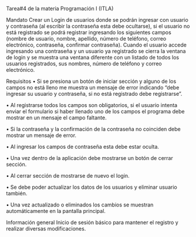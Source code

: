 Tarea#4 de la materia Programación I (ITLA)

Mandato
Crear un Login de usuarios donde se podrán ingresar con usuario y contraseña (al escribir la contraseña esta debe ocultarse), si el usuario no está registrado se podrá registrar ingresando los siguientes campos (nombre de usuario, nombre, apellido, número de teléfono, correo electrónico, contraseña, confirmar contraseña). Cuando el usuario accede ingresando una contraseña y un usuario ya registrado se cierra la ventana de login y se muestra una ventana diferente con un listado de todos los usuarios registrados, sus nombres, número de teléfono y correo electrónico.

Requisitos
• Si se presiona un botón de iniciar sección y alguno de los campos no está lleno me muestra un mensaje de error indicando “debe ingresar su usuario y contraseña, si no está registrado debe registrarse”.

• Al registrarse todos los campos son obligatorios, si el usuario intenta enviar el formulario si haber llenado uno de los campos el programa debe mostrar en un mensaje el campo faltante.

• Si la contraseña y la confirmación de la contraseña no coinciden debe mostrar un mensaje de error.

• Al ingresar los campos de contraseña esta debe estar oculta.

• Una vez dentro de la aplicación debe mostrarse un botón de cerrar sección.

• Al cerrar sección de mostrarse de nuevo el login.

• Se debe poder actualizar los datos de los usuarios y eliminar usuario también.

• Una vez actualizado o eliminados los cambios se muestran automáticamente en la pantalla principal.

Información general
Inicio de sesión básico para mantener el registro y realizar diversas modificaciones. 
